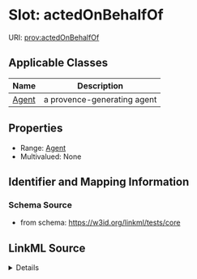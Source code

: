 # Slot: actedOnBehalfOf

URI: [prov:actedOnBehalfOf](http://www.w3.org/ns/prov#actedOnBehalfOf)



<!-- no inheritance hierarchy -->




## Applicable Classes

| Name | Description |
| --- | --- |
[Agent](Agent.md) | a provence-generating agent






## Properties

* Range: [Agent](Agent.md)
* Multivalued: None







## Identifier and Mapping Information







### Schema Source


* from schema: https://w3id.org/linkml/tests/core




## LinkML Source

<details>
```yaml
name: acted on behalf of
from_schema: https://w3id.org/linkml/tests/core
rank: 1000
slot_uri: prov:actedOnBehalfOf
alias: acted_on_behalf_of
domain_of:
- agent
range: agent

```
</details>